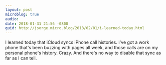 ```yaml
---
layout: post
microblog: true
audio: 
date: 2018-01-31 21:56 -0800
guid: http://jsorge.micro.blog/2018/02/01/i-learned-today.html
---
```

I learned today that iCloud syncs iPhone call histories. I've got a work phone that's been buzzing with pages all week, and those calls are on my personal phone's history. Crazy. And there's no way to disable that sync as far as I can tell.
